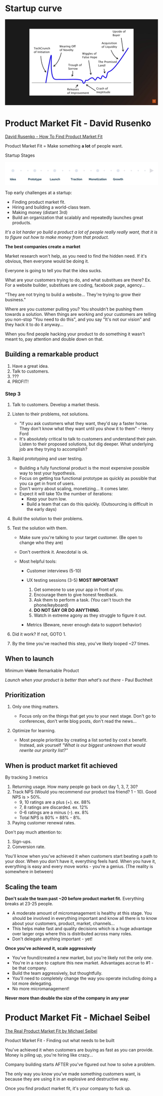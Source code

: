 # Startup curve

![Startup curve](../pics/startup/market_fit/market_fit_startup_curve.jpg)

# Product Market Fit - David Rusenko

[David Rusenko - How To Find Product Market Fit](https://www.youtube.com/watch?v=0LNQxT9LvM0)

Product Market Fit = Make something **a lot** of people want.

Startup Stages

![Startup Stages](../pics/startup/market_fit/market_fit_startup_stages.jpg)

Top early challenges at a startup:

-   Finding product market fit.
-   Hiring and building a world-class team.
-   Making money (distant 3rd)
-   Build an organization that scalably and repeatedly launches great products.

_It's a lot harder yo build a product a lot of people really really want, that it is to figure out how to make money from that product._

**The best companies create a market**

Market research won't help, as you need to find the hidden need. If it's obvious, then everyone would be doing it.

Everyone is going to tell you that the idea sucks.

What are your customers trying to do, and what substitues are there? Ex. For a website builder, substitues are coding, facebook page, agency...

"They are not trying to build a website... They're trying to grow their business."

Where are you customer pulling you? You shouldn't be pushing them towards a solution. When things are working and your customers are telling you non-stop "You need to do this", and you say "It's not our vision" and they hack it to do it anyway...

When you find people hacking your product to do something it wasn't meant to, pay attention and double down on that.

## Building a remarkable product

1. Have a great idea.
2. Talk to customers.
3. ???
4. PROFIT!

### Step 3

1. Talk to customers. Develop a market thesis.
2. Listen to their problems, not solutions.

    - "If you ask customers what they want, they'd say a faster horse. They don't know what they want until you show it to them" - Henry Ford
    - It's absolutely critical to talk to customers and understand their pain. Listen to their proposed solutions, but dig deeper. What underlying job are they trying to accomplish?

3. Rapid prototyping and user testing.

    - Building a fully functional product is the most expensive possible way to test your hypothesis.
    - Focus on getting toa functional prototype as quickly as possible that you ca get in front of users.
    - Don't worry about scaling, monetizing... It comes later.
    - Expect it will take 10x the number of iterations:
        - Keep your burn low.
        - Build a team that can do this quickly. (Outsourcing is difficult in the early days)

4. Build the solution to their problems.
5. Test the solution with them.

    - Make sure you're talking to your target customer. (Be open to change who they are)
    - Don't overthink it. Anecdotal is ok.
    - Most helpful tools:

        - Customer interviews (5-10)
        - UX testing sessions (3-5) **MOST IMPORTANT**

            1. Get someone to use your app in front of you.
            2. Encourage them to give honest feedback.
            3. Ask them to perform a task. (You can't touch the phone/keyboard)
            4. **DO NOT SAY OR DO ANYTHING**.
            5. Watch in extreme agony as they struggle to figure it out.

        - Metrics (Beware, never enough data to support behavior)

6. Did it work? If not, GOTO 1.
7. By the time you've reached this step, you've likely looped ~27 times.

## When to launch

Minimum ~~Viable~~ Remarkable Product

_Launch when your product is better than what's out there_ - Paul Buchheit

## Prioritization

1. Only one thing matters.

    - Focus only on the things that get you to your next stage. Don't go to conferences, don't write blog posts, don't read the news...

2. Optimize for learning.

    - Most people prioritize by creating a list sorted by cost x benefit. Instead, ask yourself _"What is our biggest unknown that would rewrite our priority list?"_

## When is product market fit achieved

By tracking 3 metrics

1. Returning usage. How many people go back on day 1, 3, 7, 30?
2. Track NPS (Would you recommend our product toa friend? 1 - 10). Good NPS is > 50%.
    - 9, 10 ratings are a plus (+). ex. 88%
    - 7, 8 ratings are discarded. ex. 12%
    - 0-6 ratings are a minus (-). ex. 8%
    - Total NPS is 80% = 88% - 8%.
3. Paying customer renewal rates.

Don't pay much attention to:

1. Sign-ups.
2. Conversion rate.

You'll know when you've achieved it when customers start beating a path to your door. When you don't have it, everything feels hard. When you have it, everything is easy and every move works - you're a genius. (The reality is somewhere in between)

## Scaling the team

**Don't scale the team past ~20 before product market fit.** Everything breaks at 23-25 people.

-   A moderate amount of micromanagement is healthy at this stage. You should be involved in everything important and know all there is to know about your customers, product, market, channels...
-   This helps make fast and quality decisions which is a huge advantage over larger orgs where this is distributed across many roles.
-   Don't delegate anything important - yet!

**Once you've achieved it, scale aggressively**

-   You've found/created a new market, but you're likely not the only one.
-   You're in a race to capture this new market. Advantages accrue to #1 - be that company.
-   Build the team aggressively, but thoughtfully.
-   You'll need to completely change the way you operate including doing a lot more delegating.
-   No more micromanagement!

**Never more than double the size of the company in any year**

# Product Market Fit - Michael Seibel

[The Real Product Market Fit by Michael Seibel](https://www.youtube.com/watch?v=FBOLk9s9Ci4)

Product Market Fit - Finding out what needs to be built

You've achieved it when customers are buying as fast as you can provide. Money is piling up, you're hiring like crazy...

Company building starts AFTER you've figured out how to solve a problem.

The only way you know you've made something customers want, is because they are using it in an explosive and destructive way.

Once you find product market fit, it's your company to fuck up.
